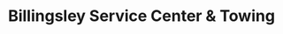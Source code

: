 ---
title: "Billingsley Service Center & Towing"
url: /decatur/billingsley-service-center-und-towing/
shop: Autowerkstatt
---